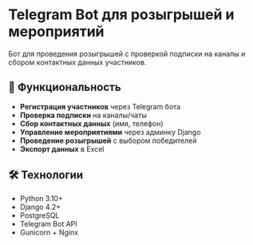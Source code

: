 # Telegram Bot для розыгрышей и мероприятий

Бот для проведения розыгрышей с проверкой подписки на каналы и сбором контактных данных участников.

## 🚀 Функциональность

- **Регистрация участников** через Telegram бота
- **Проверка подписки** на каналы/чаты
- **Сбор контактных данных** (имя, телефон)
- **Управление мероприятиями** через админку Django
- **Проведение розыгрышей** с выбором победителей
- **Экспорт данных** в Excel

## 🛠 Технологии

- Python 3.10+
- Django 4.2+
- PostgreSQL
- Telegram Bot API
- Gunicorn + Nginx